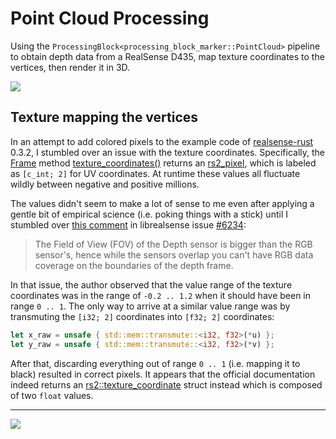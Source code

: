 # Point Cloud Processing

Using the `ProcessingBlock<processing_block_marker::PointCloud>` pipeline
to obtain depth data from a RealSense D435, map texture coordinates to the
vertices, then render it in 3D.

![](.readme/texture-mapping.webp)

## Texture mapping the vertices

In an attempt to add colored pixels to the example code of 
[realsense-rust](https://github.com/benhinchley/rust-librealsense) 0.3.2,
I stumbled over an issue with the texture coordinates. Specifically,
the [Frame](https://docs.rs/realsense-rust/0.3.2/realsense_rust/frame/struct.Frame.html) method [texture_coordinates()](https://docs.rs/realsense-rust/0.3.2/realsense_rust/frame/struct.Frame.html#method.texture_coordinates)
returns an [rs2_pixel](https://docs.rs/realsense-sys/0.2.4/realsense_sys/struct.rs2_pixel.html), which is
labeled as `[c_int; 2]` for UV coordinates. At runtime these values all fluctuate wildly between negative and positive millions.

The values didn't seem to make a lot of sense to me even after applying a gentle bit of empirical
science (i.e. poking things with a stick) until I stumbled over
[this comment](https://github.com/IntelRealSense/librealsense/issues/6234#issuecomment-613352862) in 
librealsense issue [#6234](https://github.com/IntelRealSense/librealsense/issues/6234):

> The Field of View (FOV) of the Depth sensor is bigger than the RGB sensor's, hence while the sensors overlap you can't have RGB data coverage on the boundaries of the depth frame.

In that issue, the author observed that the value range of the texture coordinates
was in the range of `-0.2 .. 1.2` when it should have been in range `0 .. 1`.
The only way to arrive at a similar value range was by transmuting the `[i32; 2]`
coordinates into `[f32; 2]` coordinates:

```rust
let x_raw = unsafe { std::mem::transmute::<i32, f32>(*u) };
let y_raw = unsafe { std::mem::transmute::<i32, f32>(*v) };
```

After that, discarding everything out of range `0 .. 1` (i.e. mapping it to black) resulted in correct pixels.
It appears that the official documentation indeed returns an [rs2::texture_coordinate](https://intelrealsense.github.io/librealsense/doxygen/structrs2_1_1texture__coordinate.html)
struct instead which is composed of two `float` values.

---

![](.readme/texture-mapping.png)
